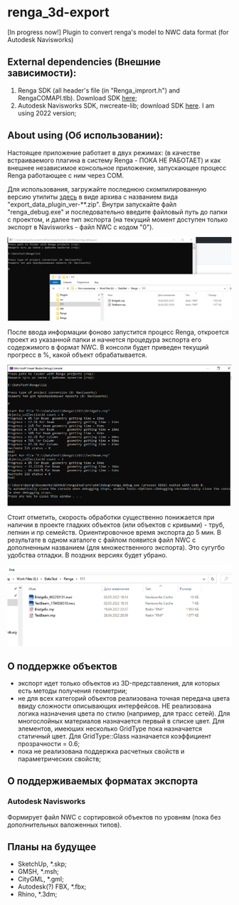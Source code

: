 # renga_3d-export
[In progress now!] Plugin to convert renga's model to NWC data format (for Autodesk Navisworks)

## External dependencies (Внешние зависимости):
1. Renga SDK (all header's file (in "Renga_imprort.h") and RengaCOMAPI.tlb). Download SDK [here](https://rengabim.com/sdk/);
2. Autodesk Navisworks SDK, nwcreate-lib; download SDK [here](https://www.autodesk.com/developer-network/platform-technologies/navisworks). I am using 2022 version;

## About using (Об использовании):
Настоящее приложение работает в двух режимах: (в качестве встраиваемого плагина в систему Renga - ПОКА НЕ РАБОТАЕТ) и как внешнее независимое консольное приложение, запускающее процесс Renga  работающее с ним через COM.

Для использования, загружайте последнюю скомпилированную версию утилиты [здесь](https://github.com/GeorgGrebenyuk/renga_3d-export/releases) в виде архива с названием вида "export_data_plugin_ver-\*\*.zip". Внутри запускайте файл "renga_debug.exe" и последовательно введите файловый путь до папки с проектом, и далее тип экспорта (на текущий момент доступен только экспорт в Navisworks - файл NWC с кодом "0").

![screen_1](docs/screen_1.png)

После ввода информации фоново запустится процесс Renga, откроется проект из указанной папки и начнется процедура экспорта его содержимого в формат NWC. В консоли будет приведен текущий прогресс в %, какой объект обрабатывается.

![screen_1](docs/screen_2.png)

Стоит отметить, скорость обработки существенно понижается при наличии в проекте гладких объектов (или объектов с кривыми) - труб, лепнин и пр семейств. Ориентировочное время экспорта до 5 мин. В результате в одном каталоге с файлом появится файл NWC с дополненным названием (для множественного экспорта). Это сугугбо удобства отладки. В поздних версиях будет убрано.

![screen_3](docs/screen_3.png)

## О поддержке объектов
- экспорт идет только объектов из 3D-представления, для которых есть методы получения геометрии;
- не для всех категорий объектов реализована точная передача цвета ввиду сложности описывающих интерфейсов. НЕ реализована логика назначения цвета по стилю (например, для трасс сетей). Для многослойных материалов назначается первый в списке цвет. Для элементов, имеюших несколько GridType пока назначается статичный цвет. Для GridType::Glass назначается коэффициент прозрачности = 0.6;
- пока не реализована поддержка расчетных свойств и параметрических свойств;

## О поддерживаемых форматах экспорта
### Autodesk Navisworks
Формирует файл NWC с сортировкой объектов по уровням (пока без дополнительных валоженных типов).

## Планы на будущее
- SketchUp, \*.skp;
- GMSH, \*.msh;
- CityGML, \*.gml;
- Autodesk(?) FBX, \*.fbx;
- Rhino, \*.3dm;
